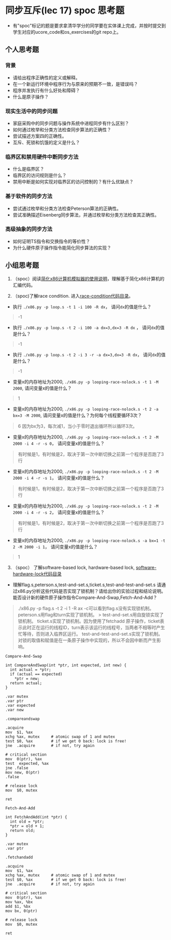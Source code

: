 # 同步互斥(lec 17) spoc 思考题


- 有"spoc"标记的题是要求拿清华学分的同学要在实体课上完成，并按时提交到学生对应的ucore_code和os_exercises的git repo上。

## 个人思考题

### 背景
 - 请给出程序正确性的定义或解释。
 - 在一个新运行环境中程序行为与原来的预期不一致，是错误吗？
 - 程序并发执行有什么好处和障碍？
 - 什么是原子操作？

### 现实生活中的同步问题

 - 家庭采购中的同步问题与操作系统中进程同步有什么区别？
 - 如何通过枚举和分类方法检查同步算法的正确性？
 - 尝试描述方案四的正确性。
 - 互斥、死锁和饥饿的定义是什么？

### 临界区和禁用硬件中断同步方法

 - 什么是临界区？
 - 临界区的访问规则是什么？
 - 禁用中断是如何实现对临界区的访问控制的？有什么优缺点？

### 基于软件的同步方法

 - 尝试通过枚举和分类方法检查Peterson算法的正确性。
 - 尝试准确描述Eisenberg同步算法，并通过枚举和分类方法检查其正确性。

### 高级抽象的同步方法

 - 如何证明TS指令和交换指令的等价性？
 - 为什么硬件原子操作指令能简化同步算法的实现？
 
## 小组思考题

1. （spoc）阅读[简化x86计算机模拟器的使用说明](https://github.com/chyyuu/ucore_lab/blob/master/related_info/lab7/lab7-spoc-exercise.md)，理解基于简化x86计算机的汇编代码。

2. （spoc)了解race condition. 进入[race-condition代码目录](https://github.com/chyyuu/ucore_lab/tree/master/related_info/lab7/race-condition)。

 - 执行 `./x86.py -p loop.s -t 1 -i 100 -R dx`， 请问`dx`的值是什么？ 
 > -1
 - 执行 `./x86.py -p loop.s -t 2 -i 100 -a dx=3,dx=3 -R dx` ， 请问`dx`的值是什么？ 
 > -1
 - 执行 `./x86.py -p loop.s -t 2 -i 3 -r -a dx=3,dx=3 -R dx`， 请问`dx`的值是什么？ 
 > -1
 - 变量x的内存地址为2000, `./x86.py -p looping-race-nolock.s -t 1 -M 2000`, 请问变量x的值是什么？
 > 1
 - 变量x的内存地址为2000, `./x86.py -p looping-race-nolock.s -t 2 -a bx=3 -M 2000`, 请问变量x的值是什么？为何每个线程要循环3次？
 > 6 因为bx为3，每次减1，当小于零时退出循环所以循环3次。
 - 变量x的内存地址为2000, `./x86.py -p looping-race-nolock.s -t 2 -M 2000 -i 4 -r -s 0`， 请问变量x的值是什么？
 > 有时候是1，有时候是2，取决于第一次中断切换之前第一个程序是否跑了3行
 - 变量x的内存地址为2000, `./x86.py -p looping-race-nolock.s -t 2 -M 2000 -i 4 -r -s 1`， 请问变量x的值是什么？
 > 有时候是1，有时候是2，取决于第一次中断切换之前第一个程序是否跑了3行
 - 变量x的内存地址为2000, `./x86.py -p looping-race-nolock.s -t 2 -M 2000 -i 4 -r -s 2`， 请问变量x的值是什么？ 
 >有时候是1，有时候是2，取决于第一次中断切换之前第一个程序是否跑了3行
 - 变量x的内存地址为2000, `./x86.py -p looping-race-nolock.s -a bx=1 -t 2 -M 2000 -i 1`， 请问变量x的值是什么？ 
 > 1

3. （spoc） 了解software-based lock, hardware-based lock, [software-hardware-lock代码目录](https://github.com/chyyuu/ucore_lab/tree/master/related_info/lab7/software-hardware-locks)

  - 理解flag.s,peterson.s,test-and-set.s,ticket.s,test-and-test-and-set.s 请通过x86.py分析这些代码是否实现了锁机制？请给出你的实验过程和结论说明。能否设计新的硬件原子操作指令Compare-And-Swap,Fetch-And-Add？
  > ./x86.py -p flag.s -t 2 -i 1 -R ax -c可以看到flag.s没有实现锁机制。 
  > peterson.s用flag和turn实现了锁机制。 > test-and-set.s用自旋锁实现了锁机制。 
  > ticket.s实现了锁机制。因为使用了fetchadd 原子操作，ticket表示此时正在运行的线程ID，turn表示该运行的线程号，当两者不相等时产生忙等待，否则进入临界区运行。 
  > test-and-test-and-set.s实现了锁机制。对锁的取值和赋值是在一条原子操作中实现的，所以不会因中断而产生影响。
```
Compare-And-Swap

int CompareAndSwap(int *ptr, int expected, int new) {
  int actual = *ptr;
  if (actual == expected)
    *ptr = new;
  return actual;
}
```

```
.var mutex
.var ptr
.var expected
.var new

.compareandswap

.acquire
mov  $1, %ax        
xchg %ax, mutex     # atomic swap of 1 and mutex
test $0, %ax        # if we get 0 back: lock is free!
jne  .acquire       # if not, try again

# critical section
mov  0(ptr), %ax     
test  expected, %ax   
jne .false
mov new, 0(ptr)
.false

# release lock
mov  $0, mutex

ret
```

```
Fetch-And-Add

int FetchAndAdd(int *ptr) {
  int old = *ptr;
  *ptr = old + 1;
  return old;
}
```

```
.var mutex
.var ptr

.fetchandadd

.acquire
mov  $1, %ax        
xchg %ax, mutex     # atomic swap of 1 and mutex
test $0, %ax        # if we get 0 back: lock is free!
jne  .acquire       # if not, try again

# critical section
mov  0(ptr), %ax    
mov %ax, %bx
add $1, %bx
mov bx, 0(ptr)

# release lock
mov  $0, mutex

ret

```
